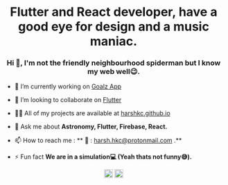 <h1 align="center">Flutter and React developer, have a good eye for design and a music maniac.</h1>
<h3 align="center">Hi 👋, I'm not the friendly neighbourhood spiderman but I know my web well😉.</h3>

- 🔭 I’m currently working on [Goalz App](https://github.com/harshkc/goalz)

- 👯 I’m looking to collaborate on [Flutter](https://github.com/flutter/flutter)

- 👨‍💻 All of my projects are available at [harshkc.github.io](harshkc.github.io)

- 💬 Ask me about **Astronomy, Flutter, Firebase, React.**

- 📫 How to reach me : ** 📩 : harsh.hkc@protonmail.com .**

- ⚡ Fun fact **We are in a simulation💻 (Yeah thats not funny😅).**


<p align="center">
<a href="https://linkedin.com/in/harshkc1006" target="blank"><img align="center" src="https://cdn.jsdelivr.net/npm/simple-icons@3.0.1/icons/linkedin.svg" alt="harshkc1006" height="20" width="20" /></a>
<a href="https://instagram.com/harsh_chaudhary99" target="blank"><img align="center" src="https://cdn.jsdelivr.net/npm/simple-icons@3.0.1/icons/instagram.svg" alt="harsh_chaudhary99" height="20" width="20" /></a>
</p>

